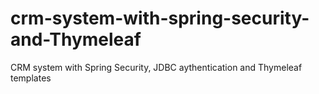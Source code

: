# crm-system-with-spring-security-and-Thymeleaf
CRM  system with Spring Security, JDBC aythentication and Thymeleaf templates 
